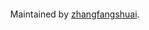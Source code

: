 <div style="height: 100px; text-align: center; margin-top: 20px;">

Maintained by [zhangfangshuai](https://zhangfangshuai.github.io/studyStation).

</div>